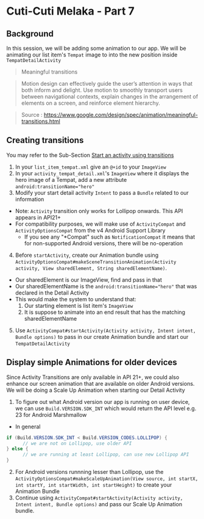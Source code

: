 # Cuti-Cuti Melaka - Part 7

## Background

In this session, we will be adding some animation to our app. We will be animating our list item's `Tempat` image to into the new position inside `TempatDetailActivity`

> Meaningful transitions

>Motion design can effectively guide the user’s attention in ways that both inform and delight. Use motion to smoothly transport users between navigational contexts, explain changes in the arrangement of elements on a screen, and reinforce element hierarchy.

> Source : https://www.google.com/design/spec/animation/meaningful-transitions.html

## Creating transitions

You may refer to the Sub-Section [Start an activity using transitions](https://developer.android.com/training/material/animations.html#Transitions)

1. In your `list_item_tempat.xml` give an `@+id` to your `ImageView`
2. In your `activity_tempat_detail.xml`'s `ImageView` where it displays the hero image of a Tempat, add a new attribute `android:transitionName="hero"`
3. Modify your start detail activity `Intent` to pass a `Bundle` related to our information
  - Note: `Activity` transition only works for Lollipop onwards. This API appears in API21+
  - For compatibility purposes, we will make use of `ActivityCompat` and `ActivityOptionsCompat` from the v4 Android Support Library
    - If you see any "\*Compat" such as `NotificationCompat` it means that for non-supported Android versions, there will be no-operation
4. Before `startActivity`, create our Animation bundle using `ActivityOptionsCompat#makeSceneTransitionAnimation(Activity activity, View sharedElement, String sharedElementName)`.
  - Our sharedElement is our ImageView, find and pass in that
  - Our sharedElementName is the `android:transitionName="hero"` that was declared in the Detail Activity
  - This would make the system to understand that:
    1. Our starting element is list item's `ImageView`
    2. It is suppose to animate into an end result that has the matching sharedElementName  
5. Use `ActivityCompat#startActivity(Activity activity, Intent intent, Bundle options)` to pass in our create Animation bundle and start our `TempatDetailActivity`

## Display simple Animations for older devices

Since Activity Transitions are only available in API 21+, we could also enhance our screen animation that are available on older Android versions. We will be doing a Scale Up Animation when starting our Detail Activity

1. To figure out what Android version our app is running on user device, we can use `Build.VERSION.SDK_INT` which would return the API level e.g. 23 for Android Marshmallow
  - In general
  ```java
  if (Build.VERSION.SDK_INT < Build.VERSION_CODES.LOLLIPOP) {
        // we are not on Lollipop, use older API
  } else {
        // we are running at least Lollipop, can use new Lollipop API
  }
  ```
2. For Android versions runnning lesser than Lollipop, use the `ActivityOptionsCompat#makeScaleUpAnimation(View source, int startX, int startY, int startWidth, int startHeight)` to create your Animation Bundle
3. Continue using `ActivityCompat#startActivity(Activity activity, Intent intent, Bundle options)` and pass our Scale Up Animation bundle.
